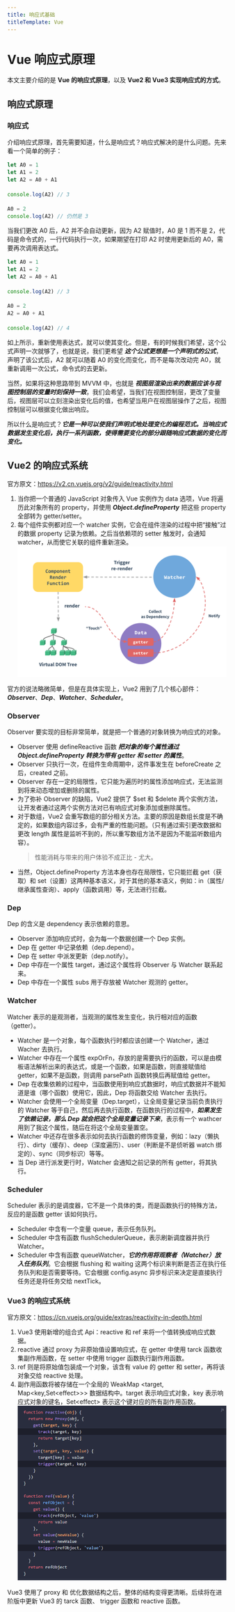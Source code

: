 ```yaml
---
title: 响应式基础
titleTemplate: Vue
---
```

# Vue 响应式原理
本文主要介绍的是 **Vue 的响应式原理**，以及 **Vue2 和 Vue3 实现响应式的方式**。

## 响应式原理
### 响应式
介绍响应式原理，首先需要知道，什么是响应式？响应式解决的是什么问题。先来看一个简单的例子：
```javascript
let A0 = 1
let A1 = 2
let A2 = A0 + A1

console.log(A2) // 3

A0 = 2
console.log(A2) // 仍然是 3
```
当我们更改 A0 后，A2 并不会自动更新，因为 A2 赋值时，A0 是 1 而不是 2，代码是命令式的，一行代码执行一次，如果期望在打印 A2 时使用更新后的 A0，需要再次调用表达式。
```javascript (8)
let A0 = 1
let A1 = 2
let A2 = A0 + A1

console.log(A2) // 3

A0 = 2
A2 = A0 + A1

console.log(A2) // 4
```
如上所示，重新使用表达式，就可以使其变化。但是，有的时候我们希望，这个公式声明一次就够了，也就是说，我们更希望 ***这个公式更想是一个声明式的公式***，声明了该公式后，A2 就可以随着 A0 的变化而变化，而不是每次改动完 A0，就重新调用一次公式，命令式的去更新。

当然，如果将这种思路带到 MVVM 中，也就是 ***视图层渲染出来的数据应该与视图控制层的变量时刻保持一致***，我们会希望，当我们在视图控制层，更改了变量后，视图层可以立刻渲染出变化后的值，也希望当用户在视图层操作了之后，视图控制层可以根据变化做出响应。

所以什么是响应式？***它是一种可以使我们声明式地处理变化的编程范式。当响应式数据发生变化后，执行一系列函数，使得需要变化的部分跟随响应式数据的变化而变化。***

## Vue2 的响应式系统
官方原文：https://v2.cn.vuejs.org/v2/guide/reactivity.html
1. 当你把一个普通的 JavaScript 对象传入 Vue 实例作为 data 选项，Vue 将遍历此对象所有的 property，并使用 ***Object.defineProperty*** 把这些 property 全部转为 getter/setter。
2. 每个组件实例都对应一个 watcher 实例，它会在组件渲染的过程中把“接触”过的数据 property 记录为依赖。之后当依赖项的 setter 触发时，会通知 watcher，从而使它关联的组件重新渲染。
![Vue2响应式原理](asset/vue2-reactive.png "Vue2响应式原理")

官方的说法略微简单，但是在具体实现上，Vue2 用到了几个核心部件：***Observer***、***Dep***、***Watcher***、***Scheduler***。

### Observer
Observer 要实现的目标非常简单，就是把一个普通的对象转换为响应式的对象。
- Observer 使用 defineReactive 函数 ***把对象的每个属性通过 Object.defineProperty 转换为带有 getter 和 setter 的属性***。
- Observer 只执行一次，在组件生命周期中，这件事发生在 beforeCreate 之后，created 之前。
- Observer 存在一定的局限性，它只能为遍历时的属性添加响应式，无法监测到将来动态增加或删除的属性。
- 为了弥补 Observer 的缺陷，Vue2 提供了 $set 和 $delete 两个实例方法，让开发者通过这两个实例方法对已有响应式对象添加或删除属性。
- 对于数组，Vue2 会重写数组的部分相关方法。主要的原因是数组长度是不确定的，如果数组内容过多，会有严重的性能问题。（只有通过索引更改数据和更改 length 属性是监听不到的，所以重写数组方法不是因为不能监听数组内容）。
    > 性能消耗与带来的用户体验不成正比 - 尤大。
- 当然，Object.defineProperty 方法本身也存在局限性，它只能拦截 get（获取）和 set（设置）这两种基本语义，对于其他的基本语义，例如：in（属性/继承属性查询）、apply（函数调用）等，无法进行拦截。

### Dep
Dep 的含义是 dependency 表示依赖的意思。
- Observer 添加响应式时，会为每一个数据创建一个 Dep 实例。
- Dep 在 getter 中记录依赖（dep.depend）。
- Dep 在 setter 中派发更新（dep.notify）。
- Dep 中存在一个属性 target，通过这个属性将 Observer 与 Watcher 联系起来。
- Dep 中存在一个属性 subs 用于存放被 Watcher 观测的 getter。

### Watcher
Watcher 表示的是观测者，当观测的属性发生变化，执行相对应的函数（getter）。
- Watcher 是一个对象，每个函数执行时都应该创建一个 Watcher，通过 Wacher 去执行。
- Watcher 中存在一个属性 expOrFn，存放的是需要执行的函数，可以是由模板语法解析出来的表达式，或是一个函数，如果是函数，则直接赋值给 getter，如果不是函数，则调用 parsePath 函数转换后再赋值给 getter。
- Dep 在收集依赖的过程中，当函数使用到响应式数据时，响应式数据并不能知道是谁（哪个函数）使用它，因此，Dep 将函数交给 Watcher 去执行。
- Watcher 会使用一个全局变量（Dep.target），让全局变量记录当前负责执行的 Watcher 等于自己，然后再去执行函数，在函数执行的过程中，***如果发生了依赖记录，那么 Dep 就会把这个全局变量记录下来***，表示有一个 wathcer 用到了我这个属性，随后在将这个全局变量置空。
- Watcher 中还存在很多表示如何去执行函数的修饰变量，例如：lazy（懒执行）、dirty（缓存）、deep（深度遍历）、user（判断是不是侦听器 watch 绑定的）、sync（同步标识）等等。
- 当 Dep 进行派发更行时，Watcher 会通知之前记录的所有 getter，将其执行。

### Scheduler
Scheduler 表示的是调度器，它不是一个具体的类，而是函数执行的特殊方法，反应的是函数 getter 该如何执行。
- Scheduler 中含有一个变量 queue，表示任务队列。
- Scheduler 中含有函数 flushSchedulerQueue，表示刷新调度器并执行 Watcher。
- Scheduler 中含有函数 queueWatcher，***它的作用将观察者（Watcher）放入任务队列***。它会根据 flushing 和 waiting 这两个标识来判断是否正在执行任务队列和是否需要等待。它会根据 config.async 异步标识来决定是直接执行任务还是将任务交给 nextTick。

### Vue3 的响应式系统
官方原文：https://cn.vuejs.org/guide/extras/reactivity-in-depth.html
1. Vue3 使用新增的组合式 Api：reactive 和 ref 来将一个值转换成响应式数据。
2. reactive 通过 proxy 为非原始值设置响应式，在 getter 中使用 tarck 函数收集副作用函数，在 setter 中使用 trigger 函数执行副作用函数。
3. ref 则是将原始值包装成一个对象，该含有 value 的 getter 和 setter，再将该对象交给 reactive 处理。
4. 副作用函数将被存储在一个全局的 WeakMap \<target, Map\<key,Set\<effect\>\>\> 数据结构中。target 表示响应式对象，key 表示响应式对象的键名，Set\<effect\> 表示这个键对应的所有副作用函数。
![Vue3响应式原理](asset/vue3-reactive.png "Vue3响应式原理")

Vue3 使用了 proxy 和 优化数据结构之后，整体的结构变得更清晰。后续将在进阶版中更新 Vue3 的 tarck 函数、 trigger 函数和 reactive 函数。